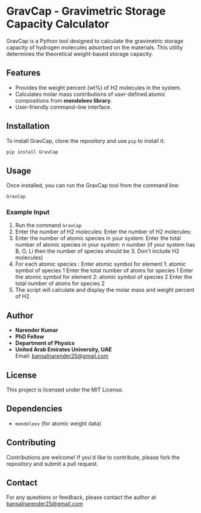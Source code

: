 # GravCap - Gravimetric Storage Capacity Calculator

GravCap is a Python tool designed to calculate the gravimetric storage capacity of hydrogen molecules adsorbed on the materials. This utility determines the theoretical weight-based storage capacity.

## Features
- Provides the weight percent (wt%) of H2 molecules in the system.
- Calculates molar mass contributions of user-defined atomic compositions from **mendeleev library**.
- User-friendly command-line interface.

## Installation
To install GravCap, clone the repository and use `pip` to install it:
```bash
pip install GravCap
```

## Usage
Once installed, you can run the GravCap tool from the command line:

```bash
GravCap
```

### Example Input 
1. Run the command `GravCap`
2. Enter the number of H2 molecules:
   Enter the number of H2 molecules: 
3. Enter the number of atomic species in your system:
   Enter the total number of  atomic species in your system: n number (if your system has B, O, Li then the number of species should be 3. Don't include H2 molecules)
4. For each atomic species :
   Enter atomic symbol for element 1: atomic symbol of species 1
   Enter the total number of atoms for species 1
   Enter the atomic symbol for element 2: atomic symbol of species 2
   Enter the total number of atoms for species 2
5. The script will calculate and display the molar mass and weight percent of H2.

## Author
- **Narender Kumar**
- **PhD Fellow**
- **Department of Physics**
- **United Arab Emirates University, UAE**  
  Email: bansalnarender25@gmail.com

## License
This project is licensed under the MIT License.

## Dependencies
- `mendeleev` (for atomic weight data)

## Contributing
Contributions are welcome! If you'd like to contribute, please fork the repository and submit a pull request.

## Contact
For any questions or feedback, please contact the author at bansalnarender25@gmail.com
